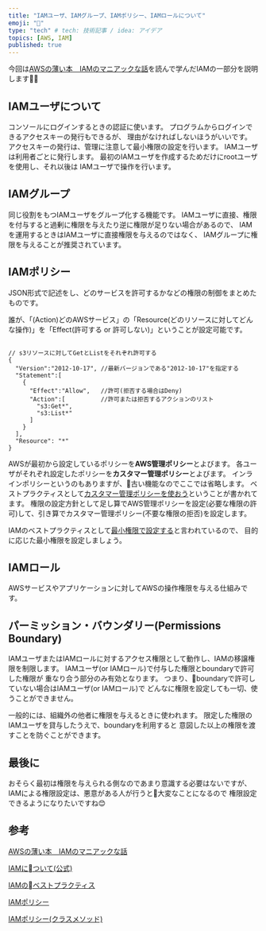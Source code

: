 ```yaml
---
title: "IAMユーザ、IAMグループ、IAMポリシー、IAMロールについて"
emoji: "👸"
type: "tech" # tech: 技術記事 / idea: アイデア
topics: [AWS, IAM]
published: true
---
```


今回は[AWSの薄い本　IAMのマニアックな話](https://www.amazon.co.jp/AWS%E3%81%AE%E8%96%84%E3%81%84%E6%9C%AC-IAM%E3%81%AE%E3%83%9E%E3%83%8B%E3%82%A2%E3%83%83%E3%82%AF%E3%81%AA%E8%A9%B1-%E4%BD%90%E3%80%85%E6%9C%A8%E6%8B%93%E9%83%8E-ebook/dp/B085PZCMG2)を読んで学んだIAMの一部分を説明します👨‍🏫

## IAMユーザについて

コンソールにログインするときの認証に使います。
プログラムからログインできるアクセスキーの発行もできるが、
理由がなければしないほうがいいです。
アクセスキーの発行は、管理に注意して最小権限の設定を行います。
IAMユーザは利用者ごとに発行します。
最初のIAMユーザを作成するためだけにrootユーザを使用し、それ以後は
IAMユーザで操作を行います。

## IAMグループ

同じ役割をもつIAMユーザをグループ化する機能です。
IAMユーザに直接、権限を付与すると過剰に権限を与えたり逆に権限が足りない場合があるので、
IAMを運用するときはIAMユーザに直接権限を与えるのではなく、
IAMグループに権限を与えることが推奨されています。

## IAMポリシー

JSON形式で記述をし、どのサービスを許可するかなどの権限の制御をまとめたものです。

誰が、「(Action)どのAWSサービス」の「Resource(どのリソースに対してどんな操作)」を「Effect(許可する or 許可しない)」ということが設定可能です。

```json5

// s3リソースに対してGetとListをそれぞれ許可する
{
  "Version":"2012-10-17", //最新バージョンである"2012-10-17"を指定する
  "Statement":[
    {
      "Effect":"Allow",   //許可(拒否する場合はDeny)
      "Action":[          //許可または拒否するアクションのリスト
        "s3:Get*",
        "s3:List*"
      ]
    }
  ],
  "Resource": "*"
}

```

AWSが最初から設定しているポリシーを**AWS管理ポリシー**とよびます。
各ユーザがそれぞれ設定したポリシーを**カスタマー管理ポリシー**とよびます。
インラインポリシーというのもありますが、古い機能なのでここでは省略します。
ベストプラクティスとして[カスタマー管理ポリシーを使おう](https://docs.aws.amazon.com/ja_jp/IAM/latest/UserGuide/best-practices.html#best-practice-managed-vs-inline)ということが書かれてます。
権限の設定方針として足し算でAWS管理ポリシーを設定(必要な権限の許可)して、引き算でカスタマー管理ポリシー(不要な権限の拒否)を設定します。

IAMのベストプラクティスとして[最小権限で設定する](https://docs.aws.amazon.com/ja_jp/IAM/latest/UserGuide/best-practices.html#use-groups-for-permissions)と言われているので、
目的に応じた最小権限を設定しましょう。

## IAMロール

AWSサービスやアプリケーションに対してAWSの操作権限を与える仕組みです。

## パーミッション・バウンダリー(Permissions Boundary)

IAMユーザまたはIAMロールに対するアクセス権限として動作し、IAMの移譲権限を制限します。
IAMユーザ(or IAMロール)で付与した権限とboundaryで許可した権限が
重なり合う部分のみ有効となります。
つまり、boundaryで許可していない場合はIAMユーザ(or IAMロール)で
どんなに権限を設定しても一切、使うことができません。

一般的には、組織外の他者に権限を与えるときに使われます。
限定した権限のIAMユーザを貸与したうえで、boundaryを利用すると
意図した以上の権限を渡すことを防ぐことができます。

## 最後に

おそらく最初は権限を与えられる側なのであまり意識する必要はないですが、
IAMによる権限設定は、悪意がある人が行うと大変なことになるので
権限設定できるようになりたいですね😊

## 参考

[AWSの薄い本　IAMのマニアックな話](https://www.amazon.co.jp/AWS%E3%81%AE%E8%96%84%E3%81%84%E6%9C%AC-IAM%E3%81%AE%E3%83%9E%E3%83%8B%E3%82%A2%E3%83%83%E3%82%AF%E3%81%AA%E8%A9%B1-%E4%BD%90%E3%80%85%E6%9C%A8%E6%8B%93%E9%83%8E-ebook/dp/B085PZCMG2)

[IAMについて(公式)](https://docs.aws.amazon.com/ja_jp/iam/index.html)

[IAMのベストプラクティス](https://docs.aws.amazon.com/ja_jp/IAM/latest/UserGuide/best-practices.html)

[IAMポリシー](https://docs.aws.amazon.com/ja_jp/IAM/latest/UserGuide/access_policies.html)

[IAMポリシー(クラスメソッド)](https://dev.classmethod.jp/articles/aws-iam-policy/)
